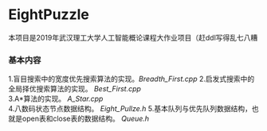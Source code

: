 # EightPuzzle
本项目是2019年武汉理工大学人工智能概论课程大作业项目（赶ddl写得乱七八糟

### 基本内容
1.盲目搜索中的宽度优先搜索算法的实现。*Breadth_First.cpp*
2.启发式搜索中的全局择优搜索算法的实现。 *Best_First.cpp*  
3.A\*算法的实现。 *A_Star.cpp*  
4.八数码状态节点数据结构。 *Eight_Pullze.h*
5.基本队列与优先队列数据结构，也就是open表和close表的数据结构。 *Queue.h*
